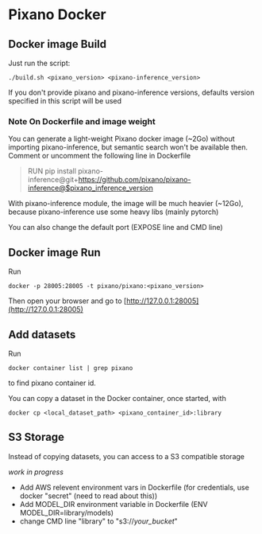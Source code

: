 # Pixano Docker

## Docker image Build

Just run the script:
```
./build.sh <pixano_version> <pixano-inference_version>
```

If you don't provide pixano and pixano-inference versions, defaults version specified in this script will be used


### Note On Dockerfile and image weight

You can generate a light-weight Pixano docker image (~2Go) without importing pixano-inference, but semantic search won't be available then.
Comment or uncomment the following line in Dockerfile

> RUN pip install pixano-inference@git+https://github.com/pixano/pixano-inference@$pixano_inference_version

With pixano-inference module, the image will be much heavier (~12Go), because pixano-inference use some heavy libs (mainly pytorch)

You can also change the default port (EXPOSE line and CMD line)

## Docker image Run

Run
```
docker -p 28005:28005 -t pixano/pixano:<pixano_version>
```

Then open your browser and go to [http://127.0.0.1:28005](http://127.0.0.1:28005)

## Add datasets

Run
```
docker container list | grep pixano
```
to find pixano container id.


You can copy a dataset in the Docker container, once started, with
```
docker cp <local_dataset_path> <pixano_container_id>:library
```

## S3 Storage

Instead of copying datasets, you can access to a S3 compatible storage

*work in progress*

- Add AWS relevent environment vars in Dockerfile (for credentials, use docker "secret" (need to read about this))
- Add MODEL_DIR environment variable in Dockerfile (ENV MODEL_DIR=library/models)
- change CMD line "library" to "s3://*your_bucket*"
